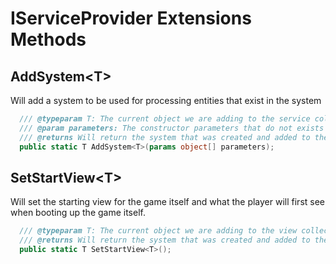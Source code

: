# IServiceProvider Extensions Methods

## AddSystem&lt;T&gt;
Will add a system to be used for processing entities that exist in the system

```csharp
  /// @typeparam T: The current object we are adding to the service collection
  /// @param parameters: The constructor parameters that do not exists in D
  /// @returns Will return the system that was created and added to the collection
  public static T AddSystem<T>(params object[] parameters);
```

## SetStartView&lt;T&gt;
Will set the starting view for the game itself and what the player will first see when booting
up the game itself.

```csharp
  /// @typeparam T: The current object we are adding to the view collection
  /// @returns Will return the system that was created and added to the collection
  public static T SetStartView<T>();
```